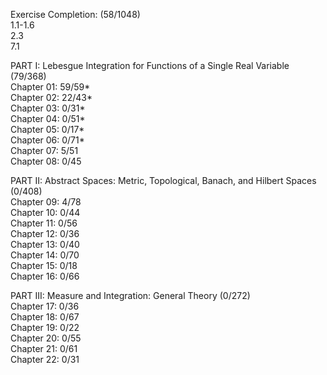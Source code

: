 Exercise Completion: (58/1048)<br />
1.1-1.6<br />
2.3<br />
7.1<br />

PART I: Lebesgue Integration for Functions of a Single Real Variable (79/368)<br />
Chapter 01: 59/59*<br />
Chapter 02: 22/43*<br />
Chapter 03: 0/31*<br />
Chapter 04: 0/51*<br />
Chapter 05: 0/17*<br />
Chapter 06: 0/71*<br />
Chapter 07: 5/51<br />
Chapter 08: 0/45<br />

PART II: Abstract Spaces: Metric, Topological, Banach, and Hilbert Spaces (0/408)<br />
Chapter 09: 4/78<br />
Chapter 10: 0/44<br />
Chapter 11: 0/56<br />
Chapter 12: 0/36<br />
Chapter 13: 0/40<br />
Chapter 14: 0/70<br />
Chapter 15: 0/18<br />
Chapter 16: 0/66<br />

PART III: Measure and Integration: General Theory (0/272)<br />
Chapter 17: 0/36<br />
Chapter 18: 0/67<br />
Chapter 19: 0/22<br />
Chapter 20: 0/55<br />
Chapter 21: 0/61<br />
Chapter 22: 0/31<br />

